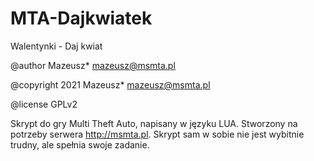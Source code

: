 # MTA-Dajkwiatek

Walentynki - Daj kwiat 

@author Mazeusz* mazeusz@msmta.pl 

@copyright 2021 Mazeusz* mazeusz@msmta.pl 

@license GPLv2

Skrypt do gry Multi Theft Auto, napisany w języku LUA. Stworzony na potrzeby serwera http://msmta.pl.
Skrypt sam w sobie nie jest wybitnie trudny, ale spełnia swoje zadanie.
